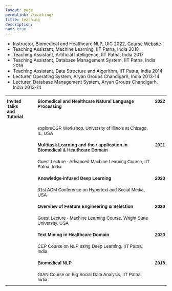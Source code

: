 ```yaml
---
layout: page
permalink: /teaching/
title: teaching
description: 
nav: true
---
```

<ul>
  <li> Instructor, Biomedical and Healthcare NLP, UIC 2022, <a href="cs532_spring2022.html"> Course Website</a> </li>
<li> Teaching Assistant, Machine Learning, IIT Patna, India 2018 </li>
<li> Teaching Assistant, Artificial Intelligence, IIT Patna, India 2017 </li>
<li> Teaching Assistant, Database Management System, IIT Patna, India 2016 </li>
<li> Teaching Assistant, Data Structure and Algorithm, IIT Patna, India 2014 </li>
<li> Lecturer, Operating System, Aryan Groups Chandigarh, India 2013-14 </li>
<li> Lecturer, Database Management System, Aryan Groups Chandigarh, India 2013-14 </li>
</ul>






<style type="text/css">
.tg  {border-color:#ccc;border-spacing:0;}
.tg td{border-bottom-width:1px;border-color:#ccc;border-style:solid;border-top-width:1px;
  border-width:0px;font-family:Arial, sans-serif;font-size:14px;overflow:hidden;padding:10px 5px;
  word-break:normal;}
.tg th{border-bottom-width:1px;border-color:#ccc;border-style:solid;border-top-width:1px;
  border-width:0px;color:#333;font-family:Arial, sans-serif;font-size:14px;font-weight:normal;overflow:hidden;
  padding:10px 5px;word-break:normal;}
.tg .tg-buh4{text-align:left;vertical-align:top}
.tg .tg-0pky{border-color:inherit;text-align:left;vertical-align:top}
.tg .tg-btxf{border-color:inherit;text-align:left;vertical-align:top}
.tg .tg-0lax{text-align:left;vertical-align:top}
@media screen and (max-width: 767px) {.tg {width: auto !important;}.tg col {width: auto !important;}.tg-wrap {overflow-x: auto;-webkit-overflow-scrolling: touch;}}</style>
<div><table class="tg">
<tbody>
  
  
  
   <tr>
    <td class="tg-0pky"><span style="font-weight:bold">Invited Talks</span><br><span style="font-weight:bold">and Tutorial</span></td>
    <td></td>
    <td class="tg-0pky"><span style="font-weight:bold">Biomedical and Healthcare Natural Language Processing</span></td>
    <td class="tg-0pky"><span style="font-weight:bold">2022</span></td>
  </tr>
  <tr>
    <td class="tg-btxf"></td>
    <td></td>
    <td>exploreCSR Workshop, University of Illinois at Chicago, IL, USA</td>
    <td class="tg-btxf"></td>
  </tr>
 
   <tr>
    <td class="tg-0lax"></td>
    <td></td>
    <td class="tg-0lax"><span style="font-weight:bold">Multitask Learning and their application in </span><br><span style="font-weight:bold">Biomedical &amp; Healthcare Domain</span></td>
    <td class="tg-0lax"><span style="font-weight:bold">2021</span></td>
  </tr>
  <tr>
    <td class="tg-buh4"></td>
    <td></td>
    <td class="tg-buh4">Guest Lecture - Advanced Machine Learning Course, IIT Patna, India</td>
    <td class="tg-buh4"></td>
  </tr>
  
  <tr>
    <td class="tg-0lax"></td>
    <td></td>
    <td class="tg-0pky"><span style="font-weight:bold">Knowledge-infused Deep Learning</span></td>
    <td class="tg-0pky"><span style="font-weight:bold">2020</span></td>
  </tr>
  <tr>
    <td class="tg-btxf"></td>
    <td></td>
    <td>31st ACM Conference on Hypertext and Social Media, USA</td>
    <td class="tg-btxf"></td>
  </tr>
 
  <tr>
    <td class="tg-0pky"></td>
    <td></td>
    <td class="tg-0pky"><span style="font-weight:bold">Overview of Feature Engineering &amp; Selection</span></td>
    <td class="tg-0pky"><span style="font-weight:bold">2020</span></td>
  </tr>
  <tr>
    <td class="tg-btxf"></td>
    <td></td>
    <td class="tg-btxf">Guest Lecture - Machine Learning Course, Wright State University, USA</td>
    <td class="tg-btxf"></td>
  </tr>
  <tr>
    <td class="tg-0pky"></td>
    <td></td>
    <td class="tg-0pky"><span style="font-weight:bold">Text Mining in Healthcare Domain</span></td>
    <td class="tg-0pky"><span style="font-weight:bold">2020</span></td>
  </tr>
  <tr>
    <td class="tg-btxf"></td>
    <td></td>
    <td class="tg-btxf">CEP Course on NLP using Deep Learning, IIT Patna, India</td>
    <td class="tg-btxf"></td>
  </tr>
  <tr>
    <td class="tg-0pky"></td>
    <td></td>
    <td class="tg-0pky"><span style="font-weight:bold">Biomedical NLP</span></td>
    <td class="tg-0pky"><span style="font-weight:bold">2018</span></td>
  </tr>
  <tr>
    <td class="tg-btxf"></td>
    <td></td>
    <td class="tg-btxf">GIAN Course on Big Social Data Analysis, IIT Patna, India</td>
    <td class="tg-btxf"></td>
  </tr>
</tbody>
</table></div>
